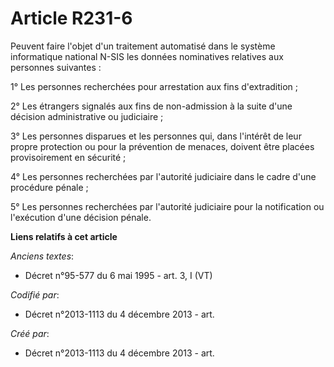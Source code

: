 # Article R231-6

Peuvent faire l'objet d'un traitement automatisé dans le système informatique national N-SIS les données nominatives
relatives aux personnes suivantes :

1° Les personnes recherchées pour arrestation aux fins d'extradition ;

2° Les étrangers signalés aux fins de non-admission à la suite d'une décision administrative ou judiciaire ;

3° Les personnes disparues et les personnes qui, dans l'intérêt de leur propre protection ou pour la prévention de menaces,
doivent être placées provisoirement en sécurité ;

4° Les personnes recherchées par l'autorité judiciaire dans le cadre d'une procédure pénale ;

5° Les personnes recherchées par l'autorité judiciaire pour la notification ou l'exécution d'une décision pénale.

**Liens relatifs à cet article**

_Anciens textes_:

  - Décret n°95-577 du 6 mai 1995 - art. 3, I (VT)

_Codifié par_:

  - Décret n°2013-1113 du 4 décembre 2013 - art.

_Créé par_:

  - Décret n°2013-1113 du 4 décembre 2013 - art.
